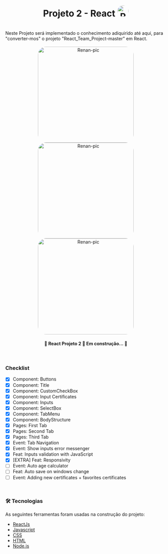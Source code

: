<h1 align="center"> Projeto 2 - React  <img alt="Renan-pic" height="35" style="border-radius:25px;" src="https://user-images.githubusercontent.com/36648528/139155648-84368f96-ed86-4d45-b5dc-88f35bebbac5.png"></h1>
<br />
Neste Projeto será implementado o conhecimento adiquirido até aqui, para "converter-mos" o projeto "React_Team_Project-master" em React.
<br /><br />
<div float="left" align="center">
<img alt="Renan-pic" height="300" style="border-radius:25px;" src="https://user-images.githubusercontent.com/36648528/139703557-d1a3baa8-250e-45ce-916a-b3985b509b3f.png">
<img alt="Renan-pic" height="300" style="border-radius:25px;" src="https://user-images.githubusercontent.com/36648528/139704081-5e7dc9eb-8036-43f7-9dc5-bad60f9ffa55.png">
<img alt="Renan-pic" height="300" style="border-radius:25px;" src="https://user-images.githubusercontent.com/36648528/139704145-93b97085-5670-4c70-b1fc-5e846bcb4bb0.png">
</div>


<h4 align="center"> 🚧  React Projeto 2 🚀 Em construção...  🚧 </h4><br />

### Checklist

- [x] Component: Buttons
- [x] Component: Title
- [x] Component: CustomCheckBox
- [x] Component: Input Certificates
- [x] Component: Inputs
- [x] Component: SelectBox
- [x] Component: TabMenu
- [x] Component: BodyStructure
- [x] Pages: First Tab
- [x] Pages: Second Tab
- [x] Pages: Third Tab
- [x] Event: Tab Navigation
- [x] Event: Show inputs error messenger
- [x] Feat: Inputs validation with JavaScript
- [x] [EXTRA] Feat: Responsivity
- [ ] Event: Auto age calculator
- [ ] Feat: Auto save on windows change
- [ ] Event: Adding new certificates + favorites certificates
</br>

### 🛠 Tecnologias

As seguintes ferramentas foram usadas na construção do projeto:

- [ReactJs](https://pt-br.reactjs.org/)
- [Javascript](https://www.javascript.com/)
- [CSS](https://reactnative.dev/)
- [HTML](https://www.typescriptlang.org/)
- [Node.js](https://nodejs.org/en/)
